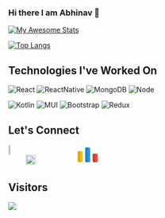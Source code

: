 ### Hi there I am Abhinav 👋

[![My Awesome Stats](https://awesome-github-stats.azurewebsites.net/user-stats/ABHINAV-JHA-27?cardType=github&theme=tokyonight)](https://github.com/ABHINAV-JHA-27)

[![Top Langs](https://github-readme-stats.vercel.app/api/top-langs/?username=ABHINAV-JHA-27&layout=compact&hide=html&theme=tokyonight)](https://github.com/anuraghazra/github-readme-stats)


## Technologies I've Worked On
<img src="https://img.shields.io/badge/React-20232A?style=for-the-badge&logo=react&logoColor=61DAFB" alt="React">  <img src="https://img.shields.io/badge/React_Native-20232A?style=for-the-badge&logo=react&logoColor=61DAFB" alt="ReactNative">  <img src="https://img.shields.io/badge/MongoDB-4EA94B?style=for-the-badge&logo=mongodb&logoColor=white" alt="MongoDB">  <img src="https://img.shields.io/badge/Node.js-339933?style=for-the-badge&logo=nodedotjs&logoColor=white" alt="Node">

<img src="https://img.shields.io/badge/Kotlin-0095D5?&style=for-the-badge&logo=kotlin&logoColor=white" alt="Kotlin">  <img src="https://img.shields.io/badge/Material--UI-0081CB?style=for-the-badge&logo=material-ui&logoColor=white" alt="MUI">  <img src="https://img.shields.io/badge/bootstrap%20-%23563D7C.svg?&style=for-the-badge&logo=bootstrap&logoColor=white" alt="Bootstrap">  <img src="https://img.shields.io/badge/Redux-593D88?style=for-the-badge&logo=redux&logoColor=white" alt="Redux">

## Let's Connect

<a href="https://www.linkedin.com/in/abhinav-jha-568904202/">
    <img align="left" src="https://github.com/officiallysidsingh/officiallysidsingh/blob/master/icons/linkedin.png" height="7%" ; width="7%" ; margin-left:20px;></img></a>
     
     
<a href="https://leetcode.com/ABHINAV-JHA-27/">
  <img src="https://github.com/officiallysidsingh/officiallysidsingh/blob/master/icons/leetcode.png" height="20%"; width="20%" ;></img></a>
  
  
<a href="https://codeforces.com/profile/DARK_DRACULA">
  <img src="https://github.com/ABHINAV-JHA-27/ABHINAV-JHA-27/blob/main/icon/codeforces.svg" height="8%" ; width="8%" ; margin-left:20px;></img></a>
  
  ## Visitors
 <img src="https://komarev.com/ghpvc/?username=ABHINAV-JHA-27" width=160px/>
